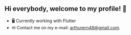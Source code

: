 ## Hi everybody, welcome to my profile! 👋


- 🖥 Currently working with Flutter
- ✉ Contact me on my e-mail: arthurern48@gmail.com.
  
##


